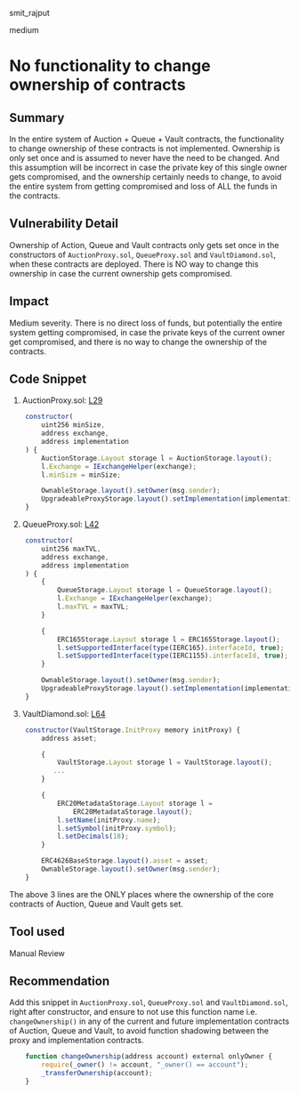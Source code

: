 smit_rajput

medium

# No functionality to change ownership of contracts

## Summary
In the entire system of Auction + Queue + Vault contracts, the functionality to change ownership of these contracts is not implemented. Ownership is only set once and is assumed to never have the need to be changed. And this assumption will be incorrect in case the private key of this single owner gets compromised, and the ownership certainly needs to change, to avoid the entire system from getting compromised and loss of ALL the funds in the contracts.

## Vulnerability Detail
Ownership of Action, Queue and Vault contracts only gets set once in the constructors of `AuctionProxy.sol`, `QueueProxy.sol` and `VaultDiamond.sol`, when these contracts are deployed. There is NO way to change this ownership in case the current ownership gets compromised.

## Impact
Medium severity. There is no direct loss of funds, but potentially the entire system getting compromised, in case the private keys of the current owner get compromised, and there is no way to change the ownership of the contracts.

## Code Snippet
1. AuctionProxy.sol: [L29](https://github.com/sherlock-audit/2022-09-knox/blob/main/knox-contracts/contracts/auction/AuctionProxy.sol#L29)
```javascript
    constructor(
        uint256 minSize,
        address exchange,
        address implementation
    ) {
        AuctionStorage.Layout storage l = AuctionStorage.layout();
        l.Exchange = IExchangeHelper(exchange);
        l.minSize = minSize;

        OwnableStorage.layout().setOwner(msg.sender);
        UpgradeableProxyStorage.layout().setImplementation(implementation);
    }
```
2. QueueProxy.sol: [L42](https://github.com/sherlock-audit/2022-09-knox/blob/main/knox-contracts/contracts/queue/QueueProxy.sol#L42)
```javascript
    constructor(
        uint256 maxTVL,
        address exchange,
        address implementation
    ) {
        {
            QueueStorage.Layout storage l = QueueStorage.layout();
            l.Exchange = IExchangeHelper(exchange);
            l.maxTVL = maxTVL;
        }

        {
            ERC165Storage.Layout storage l = ERC165Storage.layout();
            l.setSupportedInterface(type(IERC165).interfaceId, true);
            l.setSupportedInterface(type(IERC1155).interfaceId, true);
        }

        OwnableStorage.layout().setOwner(msg.sender);
        UpgradeableProxyStorage.layout().setImplementation(implementation);
    }
```
3. VaultDiamond.sol: [L64](https://github.com/sherlock-audit/2022-09-knox/blob/main/knox-contracts/contracts/vault/VaultDiamond.sol#L64)
```javascript
    constructor(VaultStorage.InitProxy memory initProxy) {
        address asset;

        {
            VaultStorage.Layout storage l = VaultStorage.layout();
           ...
        }

        {
            ERC20MetadataStorage.Layout storage l =
                ERC20MetadataStorage.layout();
            l.setName(initProxy.name);
            l.setSymbol(initProxy.symbol);
            l.setDecimals(18);
        }

        ERC4626BaseStorage.layout().asset = asset;
        OwnableStorage.layout().setOwner(msg.sender);
    }
```
The above 3 lines are the ONLY places where the ownership of the core contracts of Auction, Queue and Vault gets set.

## Tool used
Manual Review

## Recommendation
Add this snippet in `AuctionProxy.sol`, `QueueProxy.sol` and `VaultDiamond.sol`, right after constructor, and ensure to not use this function name i.e. `changeOwnership()` in any of the current and future implementation contracts of Auction, Queue and Vault, to avoid function shadowing between the proxy and implementation contracts.
```javascript
    function changeOwnership(address account) external onlyOwner {
        require(_owner() != account, "_owner() == account");
        _transferOwnership(account);
    }
```
